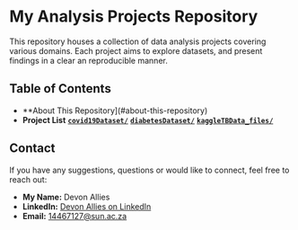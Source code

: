 # My Analysis Projects Repository

This repository houses a collection of data analysis projects covering various domains. Each project aims to explore datasets, and present findings in a clear an reproducible manner.

## Table of Contents

* **About This Repository](#about-this-repository)
* **Project List**
	**[`covid19Dataset/`](covid19Dataset/)**
	**[`diabetesDataset/`](diabetesDataset/)**
	**[`kaggleTBData_files/`](kaggleTBData_files/)**

## Contact

If you have any suggestions, questions or would like to connect, feel free to reach out:

* **My Name:** Devon Allies
* **LinkedIn:** [Devon Allies on LinkedIn](https://www.linkedin.com/in/devonallies/)
* **Email:** 14467127@sun.ac.za
